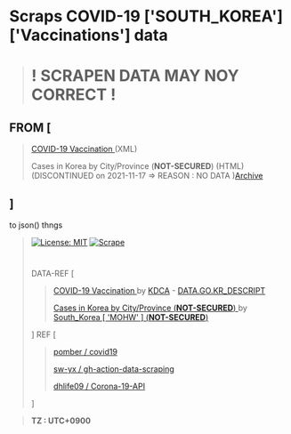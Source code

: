 # Scraps COVID-19 ['SOUTH_KOREA']\[\'Vaccinations\'<!-- ,'Cases' -->\] data
> # ! SCRAPEN DATA MAY NOY CORRECT !
## FROM \[
> [ COVID-19 Vaccination ](https://nip.kdca.go.kr/irgd/cov19stats.do) (XML)
> 
> Cases in Korea by City/Province (**NOT-SECURED**) (HTML) (DISCONTINUED on 2021-11-17 => REASON : NO DATA )[Archive](https://web.archive.org/web/20211116205419/http://ncov.mohw.go.kr/en/bdBoardList.do?brdId=16&brdGubun=162&dataGubun=&ncvContSeq=&contSeq=&board_id=&gubun=)
> 
## \]
to json() thngs
> [![License: MIT](https://img.shields.io/badge/License-MIT-yellow.svg)](https://opensource.org/licenses/MIT)
> [![Scrape](https://github.com/TaYaKi71751/gh-action-data-scraping/actions/workflows/scrp.yml/badge.svg)](https://github.com/TaYaKi71751/gh-action-data-scraping/actions/workflows/scrp.yml)
> #
> DATA-REF \[
>> [ COVID-19 Vaccination ](https://nip.kdca.go.kr/irgd/cov19stats.do?list=all) by [KDCA](https://kdca.go.kr) - [ DATA.GO.KR_DESCRIPT ](https://www.data.go.kr/data/15078166/openapi.do)
>> 
>>  [ Cases in Korea by City/Province (**NOT-SECURED**) ](http://ncov.mohw.go.kr/en/bdBoardList.do?brdGubun=162) 
>> by [ South_Korea \[ 'MOHW' \] (**NOT-SECURED**) ](http://mohw.go.kr/eng/)
> 
> \] REF \[
>> 
>> [ pomber / covid19 ](https://github.com/pomber/covid19)
>> 
>> [ sw-yx / gh-action-data-scraping ](https://github.com/sw-yx/gh-action-data-scraping)
>> 
>> [ dhlife09 / Corona-19-API ](https://github.com/dhlife09/Corona-19-API)
>> 
> \]

> 
> **TZ : UTC+0900**
